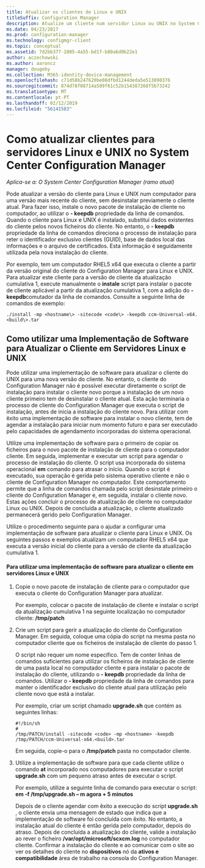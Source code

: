 ```yaml
---
title: Atualizar os clientes de Linux e UNIX
titleSuffix: Configuration Manager
description: Atualize um cliente num servidor Linux ou UNIX no System Center Configuration Manager.
ms.date: 04/23/2017
ms.prod: configuration-manager
ms.technology: configmgr-client
ms.topic: conceptual
ms.assetid: 7d2bb377-1005-4a55-bd1f-b80a6d0b22e1
author: aczechowski
ms.author: aaroncz
manager: dougeby
ms.collection: M365-identity-device-management
ms.openlocfilehash: c71d58b247620be08dfbd1244deda5e513890376
ms.sourcegitcommit: 874d78f08714a509f61c52b154387268f5b73242
ms.translationtype: MT
ms.contentlocale: pt-PT
ms.lasthandoff: 02/12/2019
ms.locfileid: "56141583"
---
```

# <a name="how-to-upgrade-clients-for-linux-and-unix-servers-in-system-center-configuration-manager"></a>Como atualizar clientes para servidores Linux e UNIX no System Center Configuration Manager

*Aplica-se a: O System Center Configuration Manager (ramo atual)*

Pode atualizar a versão do cliente para Linux e UNIX num computador para uma versão mais recente do cliente, sem desinstalar previamente o cliente atual. Para fazer isso, instale o novo pacote de instalação de cliente no computador, ao utilizar o **- keepdb** propriedade da linha de comandos. Quando o cliente para Linux e UNIX é instalado, substitui dados existentes do cliente pelos novos ficheiros do cliente. No entanto, o **- keepdb** propriedade da linha de comandos direciona o processo de instalação para reter o identificador exclusivo clientes (GUID), base de dados local das informações e o arquivo de certificados. Esta informação é seguidamente utilizada pela nova instalação do cliente.  

 Por exemplo, tem um computador RHEL5 x64 que executa o cliente a partir da versão original do cliente do Configuration Manager para Linux e UNIX. Para atualizar este cliente para a versão de cliente da atualização cumulativa 1, execute manualmente o **instale** script para instalar o pacote de cliente aplicável a partir da atualização cumulativa 1, com a adição do **- keepdb**comutador da linha de comandos. Consulte a seguinte linha de comandos de exemplo:  

`./install -mp <hostname\> -sitecode <code\> -keepdb ccm-Universal-x64.<build\>.tar`  



## <a name="how-to-use-a-software-deployment-to-upgrade-the-client-on-linux-and-unix-servers"></a>Como utilizar uma Implementação de Software para Atualizar o Cliente em Servidores Linux e UNIX  
 Pode utilizar uma implementação de software para atualizar o cliente do UNIX para uma nova versão do cliente. No entanto, o cliente do Configuration Manager não é possível executar diretamente o script de instalação para instalar o cliente novo porque a instalação de um novo cliente primeiro tem de desinstalar o cliente atual. Esta ação terminaria o processo de cliente do Configuration Manager que executa o script de instalação, antes de inicia a instalação do cliente novo. Para utilizar com êxito uma implementação de software para instalar o novo cliente, tem de agendar a instalação para iniciar num momento futuro e para ser executado pelo capacidades de agendamento incorporadas do sistema operacional.  

 Utilize uma implementação de software para o primeiro de copiar os ficheiros para o novo pacote de instalação de cliente para o computador cliente. Em seguida, implementar e executar um script para agendar o processo de instalação do cliente. O script usa incorporada do sistema operacional **em** comando para atrasar o início. Quando o script é executado, sua operação é gerida pelo sistema operativo cliente e não o cliente de Configuration Manager no computador. Este comportamento permite que a linha de comandos chamada pelo script desinstale primeiro o cliente do Configuration Manager e, em seguida, instalar o cliente novo. Estas ações concluir o processo de atualização de cliente no computador Linux ou UNIX. Depois de concluída a atualização, o cliente atualizado permanecerá gerido pelo Configuration Manager.  

 Utilize o procedimento seguinte para o ajudar a configurar uma implementação de software para atualizar o cliente para Linux e UNIX. Os seguintes passos e exemplos atualizam um computador RHEL5 x64 que executa a versão inicial do cliente para a versão de cliente da atualização cumulativa 1.  

#### <a name="to-use-a-software-deployment-to-upgrade-the-client-on-linux-and-unix-servers"></a>Para utilizar uma implementação de software para atualizar o cliente em servidores Linux e UNIX  

1. Copie o novo pacote de instalação de cliente para o computador que executa o cliente do Configuration Manager para atualizar.  

    Por exemplo, colocar o pacote de instalação de cliente e instalar o script da atualização cumulativa 1 na seguinte localização no computador cliente: **/tmp/patch**  

2. Crie um script para gerir a atualização do cliente do Configuration Manager. Em seguida, coloque uma cópia do script na mesma pasta no computador cliente que os ficheiros de instalação de cliente do passo 1.  

    O script não requer um nome específico. Tem de conter linhas de comandos suficientes para utilizar os ficheiros de instalação de cliente de uma pasta local no computador cliente e para instalar o pacote de instalação do cliente, utilizando o **- keepdb** propriedade da linha de comandos. Utilizar o **- keepdb** propriedade da linha de comandos para manter o identificador exclusivo do cliente atual para utilização pelo cliente novo que está a instalar.  

    Por exemplo, criar um script chamado **upgrade.sh** que contém as seguintes linhas:  

   ```  
   #!/bin/sh  
   #  
   /tmp/PATCH/install -sitecode <code> -mp <hostname> -keepdb /tmp/PATCH/ccm-Universal-x64.<build>.tar  

   ```  

    Em seguida, copie-o para o **/tmp/patch** pasta no computador cliente.

3. Utilize a implementação de software para que cada cliente utilize o comando **at** incorporado nos computadores para executar o script **upgrade.sh** com um pequeno atraso antes de executar o script.  

    Por exemplo, utilize a seguinte linha de comando para executar o script: **em -f /tmp/upgrade.sh – m agora + 5 minutos**  

   Depois de o cliente agendar com êxito a execução do script **upgrade.sh** , o cliente envia uma mensagem de estado que indica que a implementação de software foi concluída com êxito. No entanto, a instalação atual do cliente é então gerida pelo computador, depois do atraso. Depois de concluída a atualização do cliente, valide a instalação ao rever o ficheiro **/var/opt/microsoft/scxcm.log** no computador cliente. Confirmar a instalação do cliente e ao comunicar com o site ao ver os detalhes do cliente no **dispositivos** nó da **ativos e compatibilidade** área de trabalho na consola do Configuration Manager.  
